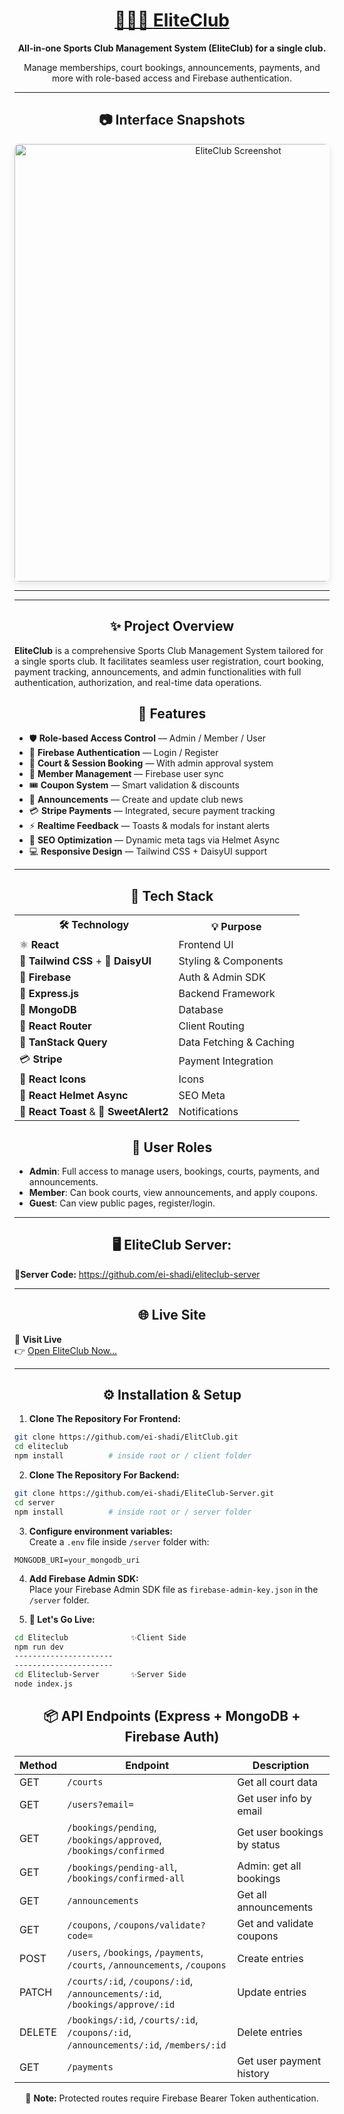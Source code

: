 
<div align="center">
  <h1>
    <a href="https://eliteclub-sports.netlify.app/" target="_blank" rel="noopener noreferrer">
      🏃‍♂️‍➡️ <strong>EliteClub</strong>
    </a>
  </h1>
  <p><strong>All-in-one Sports Club Management System (EliteClub) for a single club.</strong></p>
  <p>Manage memberships, court bookings, announcements, payments, and more with role-based access and Firebase authentication.</p>
</div>

---

<h2 align="center">📷 Interface Snapshots</h2>

<div align="center">
  <img src="https://i.ibb.co.com/5XTVKChB/Elite-Club.png" alt="EliteClub Screenshot" width="700" style="border-radius: 8px; box-shadow: 0 4px 12px rgba(0,0,0,0.1);" />
</div>

---

---

<h2 align="center">✨ Project Overview</h2>

**EliteClub** is a comprehensive Sports Club Management System tailored for a single sports club. It facilitates seamless user registration, court booking, payment tracking, announcements, and admin functionalities with full authentication, authorization, and real-time data operations.


<h2 align="center">🚀 Features</h2>

* 🛡️ **Role-based Access Control** — Admin / Member / User  
* 🔐 **Firebase Authentication** — Login / Register  
* 🎾 **Court & Session Booking** — With admin approval system  
* 👥 **Member Management** — Firebase user sync  
* 🎟️ **Coupon System** — Smart validation & discounts  
* 📢 **Announcements** — Create and update club news  
* 💳 **Stripe Payments** — Integrated, secure payment tracking  
* ⚡ **Realtime Feedback** — Toasts & modals for instant alerts  
* 🧠 **SEO Optimization** — Dynamic meta tags via Helmet Async  
* 💻 **Responsive Design** — Tailwind CSS + DaisyUI support  

---
<h2 align="center">🤖 Tech Stack</h2>

<table align="center">
  <tr>
    <th>🛠️ Technology</th>
    <th>💡 Purpose</th>
  </tr>
  <tr>
    <td>⚛ <strong>React</strong></td>
    <td>Frontend UI</td>
  </tr>
  <tr>
    <td>🎨 <strong>Tailwind CSS</strong> + 🌼 <strong>DaisyUI</strong></td>
    <td>Styling & Components</td>
  </tr>
  <tr>
    <td>🔐 <strong>Firebase</strong></td>
    <td>Auth & Admin SDK</td>
  </tr>
  <tr>
    <td>🚂 <strong>Express.js</strong></td>
    <td>Backend Framework</td>
  </tr>
  <tr>
    <td>🍃 <strong>MongoDB</strong></td>
    <td>Database</td>
  </tr>
  <tr>
    <td>🧭 <strong>React Router</strong></td>
    <td>Client Routing</td>
  </tr>
  <tr>
    <td>🧰 <strong>TanStack Query</strong></td>
    <td>Data Fetching & Caching</td>
  </tr>
  <tr>
    <td>💳 <strong>Stripe</strong></td>
    <td>Payment Integration</td>
  </tr>
  <tr>
    <td>🎯 <strong>React Icons</strong></td>
    <td>Icons</td>
  </tr>
  <tr>
    <td>🧠 <strong>React Helmet Async</strong></td>
    <td>SEO Meta</td>
  </tr>
  <tr>
    <td>🔔 <strong>React Toast</strong> & 💬 <strong>SweetAlert2</strong></td>
    <td>Notifications</td>
  </tr>
</table>

<h2 align="center">👥 User Roles</h2>

- **Admin**: Full access to manage users, bookings, courts, payments, and announcements.  
- **Member**: Can book courts, view announcements, and apply coupons.  
- **Guest**: Can view public pages, register/login.

---

<h2 align="center">🖥️ EliteClub Server:</h2>

🌟**Server Code:**
<a href="https://github.com/ei-shadi/EliteClub-Server.git" target="_blank" rel="noopener noreferrer">https://github.com/ei-shadi/eliteclub-server</a>

---

<h2 align="center">🌐 Live Site</h2>

🎯 **Visit Live**  
👉 <a href="https://eliteclub-sports.netlify.app/" target="_blank" rel="noopener noreferrer">Open EliteClub Now...</a>

---

<h2 align="center">⚙️ Installation & Setup</h2>

1. **Clone The Repository For Frontend:**
```bash
git clone https://github.com/ei-shadi/ElitClub.git
cd eliteclub
npm install          # inside root or / client folder
```

2. **Clone The Repository For Backend:**
```bash
git clone https://github.com/ei-shadi/EliteClub-Server.git
cd server 
npm install          # inside root or / server folder
```

3. **Configure environment variables:**  
Create a `.env` file inside `/server` folder with:
```
MONGODB_URI=your_mongodb_uri
```

4. **Add Firebase Admin SDK:**  
Place your Firebase Admin SDK file as `firebase-admin-key.json` in the `/server` folder.

5. **👀 Let's Go Live:**
```bash
cd Eliteclub              ✨Client Side
npm run dev
----------------------
----------------------
cd Eliteclub-Server       ✨Server Side
node index.js
```


<div align="center">

<h2>📦 API Endpoints (Express + MongoDB + Firebase Auth)</h2>

<table>
  <thead>
    <tr>
      <th>Method</th>
      <th>Endpoint</th>
      <th>Description</th>
    </tr>
  </thead>
  <tbody>
    <tr>
      <td>GET</td>
      <td><code>/courts</code></td>
      <td>Get all court data</td>
    </tr>
    <tr>
      <td>GET</td>
      <td><code>/users?email=</code></td>
      <td>Get user info by email</td>
    </tr>
    <tr>
      <td>GET</td>
      <td><code>/bookings/pending</code>, <code>/bookings/approved</code>, <code>/bookings/confirmed</code></td>
      <td>Get user bookings by status</td>
    </tr>
    <tr>
      <td>GET</td>
      <td><code>/bookings/pending-all</code>, <code>/bookings/confirmed-all</code></td>
      <td>Admin: get all bookings</td>
    </tr>
    <tr>
      <td>GET</td>
      <td><code>/announcements</code></td>
      <td>Get all announcements</td>
    </tr>
    <tr>
      <td>GET</td>
      <td><code>/coupons</code>, <code>/coupons/validate?code=</code></td>
      <td>Get and validate coupons</td>
    </tr>
    <tr>
      <td>POST</td>
      <td><code>/users</code>, <code>/bookings</code>, <code>/payments</code>, <code>/courts</code>, <code>/announcements</code>, <code>/coupons</code></td>
      <td>Create entries</td>
    </tr>
    <tr>
      <td>PATCH</td>
      <td><code>/courts/:id</code>, <code>/coupons/:id</code>, <code>/announcements/:id</code>, <code>/bookings/approve/:id</code></td>
      <td>Update entries</td>
    </tr>
    <tr>
      <td>DELETE</td>
      <td><code>/bookings/:id</code>, <code>/courts/:id</code>, <code>/coupons/:id</code>, <code>/announcements/:id</code>, <code>/members/:id</code></td>
      <td>Delete entries</td>
    </tr>
    <tr>
      <td>GET</td>
      <td><code>/payments</code></td>
      <td>Get user payment history</td>
    </tr>
  </tbody>
</table>

<p>🔐 <strong>Note:</strong> Protected routes require Firebase Bearer Token authentication.</p>

</div>


